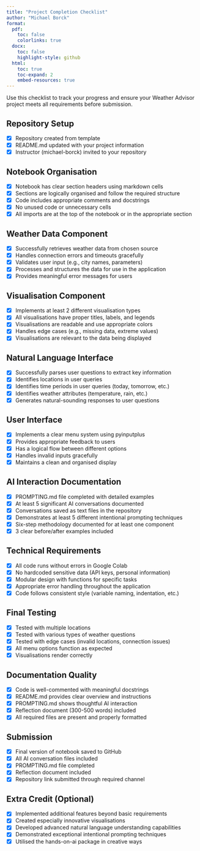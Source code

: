 ```yaml
---
title: "Project Completion Checklist"
author: "Michael Borck"
format: 
  pdf:
    toc: false
    colorlinks: true
  docx:
    toc: false
    highlight-style: github
  html:
    toc: true
    toc-expand: 2
    embed-resources: true
---
```


Use this checklist to track your progress and ensure your Weather Advisor project meets all requirements before submission.

## Repository Setup

- [x] Repository created from template
- [x] README.md updated with your project information
- [x] Instructor (michael-borck) invited to your repository

## Notebook Organisation

- [x] Notebook has clear section headers using markdown cells
- [x] Sections are logically organised and follow the required structure
- [x] Code includes appropriate comments and docstrings
- [x] No unused code or unnecessary cells
- [x] All imports are at the top of the notebook or in the appropriate section

## Weather Data Component

- [x] Successfully retrieves weather data from chosen source
- [x] Handles connection errors and timeouts gracefully
- [x] Validates user input (e.g., city names, parameters)
- [x] Processes and structures the data for use in the application
- [x] Provides meaningful error messages for users

## Visualisation Component

- [x] Implements at least 2 different visualisation types
- [x] All visualisations have proper titles, labels, and legends
- [x] Visualisations are readable and use appropriate colors
- [x] Handles edge cases (e.g., missing data, extreme values)
- [x] Visualisations are relevant to the data being displayed

## Natural Language Interface

- [x] Successfully parses user questions to extract key information
- [x] Identifies locations in user queries
- [x] Identifies time periods in user queries (today, tomorrow, etc.)
- [x] Identifies weather attributes (temperature, rain, etc.)
- [x] Generates natural-sounding responses to user questions

## User Interface

- [x] Implements a clear menu system using pyinputplus
- [x] Provides appropriate feedback to users
- [x] Has a logical flow between different options
- [x] Handles invalid inputs gracefully
- [x] Maintains a clean and organised display

## AI Interaction Documentation

- [x] PROMPTING.md file completed with detailed examples
- [x] At least 5 significant AI conversations documented
- [x] Conversations saved as text files in the repository
- [x] Demonstrates at least 5 different intentional prompting techniques
- [x] Six-step methodology documented for at least one component
- [x] 3 clear before/after examples included

## Technical Requirements

- [x] All code runs without errors in Google Colab
- [x] No hardcoded sensitive data (API keys, personal information)
- [x] Modular design with functions for specific tasks
- [x] Appropriate error handling throughout the application
- [x] Code follows consistent style (variable naming, indentation, etc.)

## Final Testing

- [x] Tested with multiple locations
- [x] Tested with various types of weather questions
- [x] Tested with edge cases (invalid locations, connection issues)
- [x] All menu options function as expected
- [x] Visualisations render correctly

## Documentation Quality

- [x] Code is well-commented with meaningful docstrings
- [x] README.md provides clear overview and instructions
- [x] PROMPTING.md shows thoughtful AI interaction
- [x] Reflection document (300-500 words) included
- [x] All required files are present and properly formatted

## Submission

- [x] Final version of notebook saved to GitHub
- [x] All AI conversation files included
- [x] PROMPTING.md file completed
- [x] Reflection document included
- [x] Repository link submitted through required channel

## Extra Credit (Optional)

- [x] Implemented additional features beyond basic requirements
- [x] Created especially innovative visualisations
- [x] Developed advanced natural language understanding capabilities
- [x] Demonstrated exceptional intentional prompting techniques
- [x] Utilised the hands-on-ai package in creative ways
